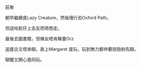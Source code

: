 莊聚

朝早繼續食Lazy Creature，然後慢行去Oxford Path。

但送咗航仔上去反而唔想走。

最後去圖書館，但條女唔肯睇書Orz

返屋企又唔肯瞓，直上Margaret 度玩，玩到無力都仲要扭勁耐先瞓。

瞓醒又開心食同玩。
